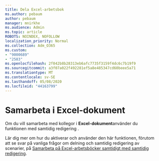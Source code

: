 ```yaml
---
title: Dela Excel-arbetsbok
ms.author: pebaum
author: pebaum
manager: mnirkhe
ms.audience: Admin
ms.topic: article
ROBOTS: NOINDEX, NOFOLLOW
localization_priority: Normal
ms.collection: Adm_O365
ms.custom:
- "9000689"
- "2583"
ms.openlocfilehash: 2f042b8b28313eb6afc7735f3159f4dc6c7b19f9
ms.sourcegitcommit: a3f07a022f492281ef5a8e485347cd60beee5a71
ms.translationtype: MT
ms.contentlocale: sv-SE
ms.lasthandoff: 05/08/2020
ms.locfileid: "44163799"
---
```

# <a name="collaborate-on-excel-documents"></a>Samarbeta i Excel-dokument

Om du vill samarbeta med kollegor i **Excel-dokument**använder du funktionen med samtidig redigering . 

Lär dig mer om hur du aktiverar och använder den här funktionen, förutom att se svar på vanliga frågor om delning och samtidig redigering av scenarier, på [Samarbeta på Excel-arbetsböcker samtidigt med samtidig redigering](https://support.office.com/article/7152aa8b-b791-414c-a3bb-3024e46fb104).
